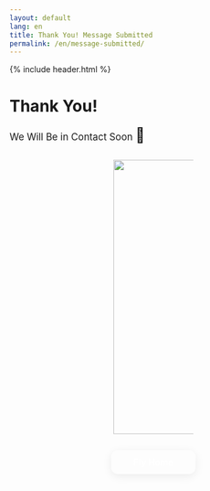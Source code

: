 ```yaml
---
layout: default
lang: en
title: Thank You! Message Submitted
permalink: /en/message-submitted/
---
```


{% include header.html %}

<h1 class="main-title">Thank You!</h1>
<section class="transformation-section" style="justify-content:center;">
  <div class="transformation-box" style="max-width:600px;width:100%;font-size:1.2em;">
    We Will Be in Contact Soon <span style="font-size:1.5em;">🤝</span>
  </div>
</section>

<div style="text-align:center;margin:2em 0;">
  <img src="{{ site.baseurl }}/assets/Avis-Rubra-bg-transparent.png" alt="Avis Rubra Logo" style="max-width:140px;width:50vw;margin-bottom:2em;" />
  <br>
  <a href="{{ site.baseurl }}/en/" 
     style="display:inline-block;background:var(--red);color:white;font-weight:bold;font-size:1.1em;padding:0.75em 2.5em;border-radius:12px;text-decoration:none;box-shadow:0 4px 16px rgba(0,0,0,0.07);transition:background 0.2s;">
    Fly Home
  </a>
</div>